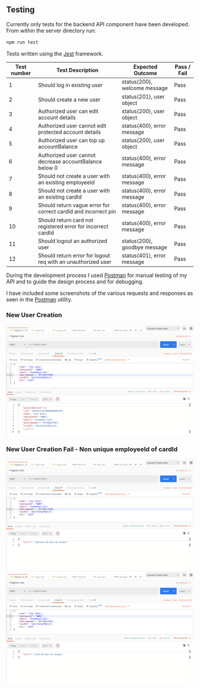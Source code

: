 ## Testing
Currently only tests for the backend API component have been developed.
From within the server directory run:

```bash
npm run test
```

Tests written using the [Jest](https://jestjs.io/) framework.

| Test number | Test Description | Expected Outcome | Pass / Fail |
|-------------|------------------|------------------|-------------|
|1|Should log in existing user|status(200), welcome message|Pass|
|2|Should create a new user|status(201), user object|Pass|
|3|Authorized user can edit account details|status(200), user object|Pass|
|4|Authorized user cannot edit protected account details|status(400), error message|Pass|
|5|Authorized user can top up accountBalance|status(200), user object|Pass|
|6|Authorized user cannot decrease accountBalance below 0|status(400), error message|Pass|
|7|Should not create a user with an existing employeeId|status(400), error message|Pass|
|8|Should not create a user with an existing cardId|status(400), error message|Pass|
|9|Should return vague error for correct cardId and incorrect pin|status(400), error message|Pass|
|10|Should return card not registered error for incorrect cardId|status(400), error message|Pass|
|11|Should logout an authorized user|status(200), goodbye message|Pass|
|12|Should return error for logout req with an unauthorized user|status(401), error message|Pass|

During the development process I used [Postman](https://www.getpostman.com/) for manual testing of my API and to guide the design process and for debugging.

I have included some screenshots of the various requests and responses as seen in the [Postman](https://www.getpostman.com/) utility.

### New User Creation
![](screenshots/registerSuccess.png)
### New User Creation Fail - Non unique employeeId of cardId
![](screenshots/incorrectEmployeeId.png)
![](screenshots/incorrectCardId.png)
